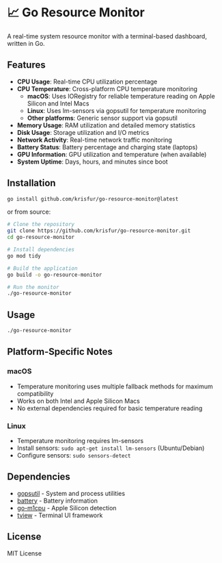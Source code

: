 # 📈 Go Resource Monitor

A real-time system resource monitor with a terminal-based dashboard, written in Go.

## Features

- **CPU Usage**: Real-time CPU utilization percentage
- **CPU Temperature**: Cross-platform CPU temperature monitoring
  - **macOS**: Uses IORegistry for reliable temperature reading on Apple Silicon and Intel Macs
  - **Linux**: Uses lm-sensors via gopsutil for temperature monitoring
  - **Other platforms**: Generic sensor support via gopsutil
- **Memory Usage**: RAM utilization and detailed memory statistics
- **Disk Usage**: Storage utilization and I/O metrics
- **Network Activity**: Real-time network traffic monitoring
- **Battery Status**: Battery percentage and charging state (laptops)
- **GPU Information**: GPU utilization and temperature (when available)
- **System Uptime**: Days, hours, and minutes since boot

## Installation

```bash
go install github.com/krisfur/go-resource-monitor@latest 
```

or from source:

```bash
# Clone the repository
git clone https://github.com/krisfur/go-resource-monitor.git
cd go-resource-monitor

# Install dependencies
go mod tidy

# Build the application
go build -o go-resource-monitor

# Run the monitor
./go-resource-monitor
```

## Usage

```bash
./go-resource-monitor
```

## Platform-Specific Notes

### macOS
- Temperature monitoring uses multiple fallback methods for maximum compatibility
- Works on both Intel and Apple Silicon Macs
- No external dependencies required for basic temperature reading

### Linux
- Temperature monitoring requires lm-sensors
- Install sensors: `sudo apt-get install lm-sensors` (Ubuntu/Debian)
- Configure sensors: `sudo sensors-detect`

## Dependencies

- [gopsutil](https://github.com/shirou/gopsutil) - System and process utilities
- [battery](https://github.com/distatus/battery) - Battery information
- [go-m1cpu](https://github.com/shoenig/go-m1cpu) - Apple Silicon detection
- [tview](https://github.com/rivo/tview) - Terminal UI framework

## License

MIT License
